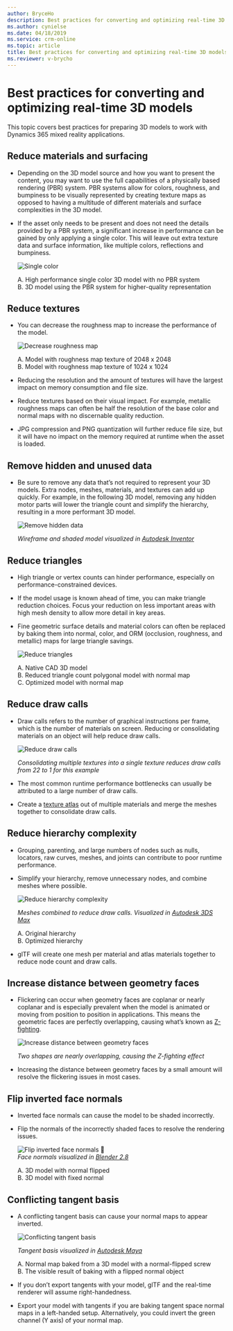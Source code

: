 ```yaml
---
author: BryceHo
description: Best practices for converting and optimizing real-time 3D models for use with Dynamics 365 mixed reality applications
ms.author: cynielse
ms.date: 04/18/2019
ms.service: crm-online
ms.topic: article
title: Best practices for converting and optimizing real-time 3D models
ms.reviewer: v-brycho
---
```


# Best practices for converting and optimizing real-time 3D models

This topic covers best practices for preparing 3D models to work with Dynamics 365 mixed reality applications.

## Reduce materials and surfacing

- Depending on the 3D model source and how you want to present the content, you may want to use the full capabilities of a physically based rendering (PBR) system. PBR systems allow for colors, roughness, and bumpiness to be visually represented by creating texture maps as opposed to having a multitude of different materials and surface complexities in the 3D model.

- If the asset only needs to be present and does not need the details provided by a PBR system, a significant increase in performance can be gained by only applying a single color. This will leave out extra texture data and surface information, like multiple colors, reflections and bumpiness.

   ![Single color](media/PBR.PNG "Single color") 

   A.	High performance single color 3D model with no PBR system<br>
   B.	3D model using the PBR system for higher-quality representation

## Reduce textures

- You can decrease the roughness map to increase the performance of the model.

   ![Decrease roughness map](media/roughness-map.PNG "Decrease roughness map") 

   A.	Model with roughness map texture of 2048 x 2048<br>
   B.	Model with roughness map texture of 1024 x 1024

- Reducing the resolution and the amount of textures will have the largest impact on memory consumption and file size.

- Reduce textures based on their visual impact. For example, metallic roughness maps can often be half the resolution of the base color and normal maps with no discernable quality reduction.

- JPG compression and PNG quantization will further reduce file size, but it will have no impact on the memory required at runtime when the asset is loaded.

## Remove hidden and unused data

- Be sure to remove any data that’s not required to represent your 3D models. Extra nodes, meshes, materials, and textures can add up quickly. For example, in the following 3D model, removing any hidden motor parts will lower the triangle count and simplify the hierarchy, resulting in a more performant 3D model.

   ![Remove hidden data](media/remove-hidden-data.PNG "Remove hidden data") 

   *Wireframe and shaded model visualized in [Autodesk Inventor](https://aka.ms/AutodeskInventorSoftware)*

## Reduce triangles

- High triangle or vertex counts can hinder performance, especially on performance-constrained devices.

- If the model usage is known ahead of time, you can make triangle reduction choices. Focus your reduction on less important areas with high mesh density to allow more detail in key areas.

- Fine geometric surface details and material colors can often be replaced by baking them into normal, color, and ORM (occlusion, roughness, and metallic) maps for large triangle savings.

   ![Reduce triangles](media/reduce-triangles.PNG "Reduce triangles") 

   A.	Native CAD 3D model<br>
   B.	Reduced triangle count polygonal model with normal map<br>
   C.	Optimized model with normal map

## Reduce draw calls

- Draw calls refers to the number of graphical instructions per frame, which is the number of materials on screen. Reducing or consolidating materials on an object will help reduce draw calls.

   ![Reduce draw calls](media/reduce-draw-calls.PNG "Reduce draw calls") 

   *Consolidating multiple textures into a single texture reduces draw calls from 22 to 1 for this example*

- The most common runtime performance bottlenecks can usually be attributed to a large number of draw calls. 

- Create a [texture atlas](https://aka.ms/TextureAtlas) out of multiple materials and merge the meshes together to consolidate draw calls.

## Reduce hierarchy complexity

- Grouping, parenting, and large numbers of nodes such as nulls, locators, raw curves, meshes, and joints can contribute to poor runtime performance.

- Simplify your hierarchy, remove unnecessary nodes, and combine meshes where possible.

   ![Reduce hierarchy complexity](media/reduce-hierarchy.PNG "Reduce hierarchy complexity") 

   *Meshes combined to reduce draw calls. Visualized in [Autodesk 3DS Max](https://aka.ms/3dsMax)*

   A.	Original hierarchy<br>
   B.	Optimized hierarchy

- glTF will create one mesh per material and atlas materials together to reduce node count and draw calls.

## Increase distance between geometry faces

- Flickering can occur when geometry faces are coplanar or nearly coplanar and is especially prevalent when the model is animated or moving from position to position in applications. This means the geometric faces are perfectly overlapping, causing what’s known as [Z-fighting](https://aka.ms/Zfighting).

   ![Increase distance between geometry faces](media/geometry-faces.PNG "Increase distance between geometry faces") 
 
   *Two shapes are nearly overlapping, causing the Z-fighting effect*

- Increasing the distance between geometry faces by a small amount will resolve the flickering issues in most cases.

## Flip inverted face normals

- Inverted face normals can cause the model to be shaded incorrectly.

- Flip the normals of the incorrectly shaded faces to resolve the rendering issues.

   ![Flip inverted face normals](media/inverted-face-normals.PNG "Flip inverted face normals") 
	 
  *Face normals visualized in [Blender 2.8](https://aka.ms/blender2.8)*

   A.	3D model with normal flipped<br>
   B.	3D model with fixed normal

## Conflicting tangent basis

- A conflicting tangent basis can cause your normal maps to appear inverted.

   ![Conflicting tangent basis](media/conflicting-tangent-basis.PNG "Conflicting tangent basis") 

   *Tangent basis visualized in [Autodesk Maya](https://aka.ms/autodeskMaya)*

   A.	Normal map baked from a 3D model with a normal-flipped screw<br>
   B.	The visible result of baking with a flipped normal object

- If you don’t export tangents with your model, glTF and the real-time renderer will assume right-handedness.

- Export your model with tangents if you are baking tangent space normal maps in a left-handed setup. Alternatively, you could invert the green channel (Y axis) of your normal map.






